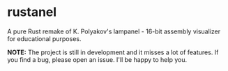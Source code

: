 # rustanel
A pure Rust remake of K. Polyakov's lampanel - 16-bit assembly visualizer for educational purposes.

**NOTE:** The project is still in development and it misses a lot of features. If you find a bug, please open an issue. I'll be happy to help you.
